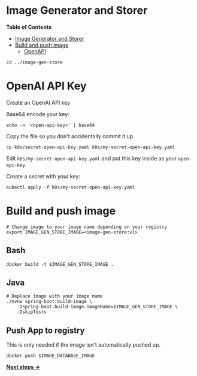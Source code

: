 # Image Generator and Storer

**Table of Contents**
- [Image Generator and Storer](#image-generator-and-storer)
- [Build and push image](#build-and-push-image)
  - [OpenAPI](#openapi)

```shell
cd ../image-gen-store
```

# OpenAI API Key

Create an OpenAI API key

Base64 encode your key:
```shell
echo -n '<open-api-key>' | base64
```

Copy the file so you don't accidentally commit it up.
```console
cp k8s/secret-open-api-key.yaml k8s/my-secret-open-api-key.yaml
```
Edit `k8s/my-secret-open-api-key.yaml` and put this key inside as your `open-api-key`.

Create a secret with your key:
```console
kubectl apply -f k8s/my-secret-open-api-key.yaml
```

# Build and push image
```console
# Change image to your image name depending on your registry
export IMAGE_GEN_STORE_IMAGE=<image-gen-store:v1>
```

## Bash
```console
docker build -t $IMAGE_GEN_STORE_IMAGE .
```

## Java
```console
# Replace image with your image name
./mvnw spring-boot:build-image \
    -Dspring-boot.build-image.imageName=$IMAGE_GEN_STORE_IMAGE \
    -DskipTests
```

## Push App to registry
This is only needed if the image isn't automatically pushed up.

```shell
docker push $IMAGE_DATABASE_IMAGE
```


[**Next steps ->**](../launcher/README.md)